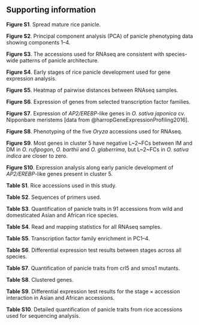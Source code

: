 ## Supporting information

**Figure S1**.
Spread mature rice panicle.

**Figure S2**.
Principal component analysis (PCA) of panicle phenotyping data showing components 1–4.

**Figure S3**.
The accessions used for RNAseq are consistent with species-wide patterns of panicle architecture.

**Figure S4**.
Early stages of rice panicle development used for gene expression analysis.

**Figure S5**.
Heatmap of pairwise distances between RNAseq samples.

**Figure S6**.
Expression of genes from selected transcription factor families.

**Figure S7**.
Expression of *AP2/EREBP*-like genes in *O. sativa japonica* cv. Nipponbare meristems [data from @harropGeneExpressionProfiling2016].

**Figure S8**.
Phenotyping of the five *Oryza* accessions used for RNAseq.

**Figure S9**.
Most genes in cluster 5 have negative L~2~FCs between IM and DM in *O. rufipogon*, *O. barthii* and *O. glaberrima*, but L~2~FCs in *O. sativa indica* are closer to zero.

**Figure S10**.
Expression analysis along early panicle development of *AP2/EREBP*-like genes present in cluster 5.

**Table S1**.
Rice accessions used in this study.

**Table S2**.
Sequences of primers used.

**Table S3**.
Quantification of panicle traits in 91 accessions from wild and domesticated Asian and African rice species.

**Table S4**.
Read and mapping statistics for all RNAseq samples.

**Table S5**.
Transcription factor family enrichment in PC1–4.

**Table S6**.
Differential expression test results between stages across all species.

**Table S7**.
Quantification of panicle traits from crl5 and smos1 mutants.

**Table S8**.
Clustered genes.

**Table S9**.
Differential expression test results for the stage × accession interaction in Asian and African accessions.

**Table S10**.
Detailed quantification of panicle traits from rice accessions used for sequencing analysis.
